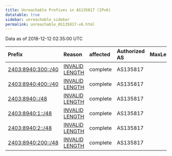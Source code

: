 ```yaml
---
title: Unreachable Prefixes in AS135817 (IPv6)
datatable: true
sidebar: unreachable_sidebar
permalink: unreachable_AS135817-v6.html
---
```


Data as of 2018-12-12 02:35:00 UTC


<div class="datatable-begin"></div>

| Prefix                                                         | Reason                                                                                                        | affected   | Authorized AS   |   MaxLength | Anchor                                       |   unreachable /48s |
|:---------------------------------------------------------------|:--------------------------------------------------------------------------------------------------------------|:-----------|:----------------|------------:|:---------------------------------------------|-------------------:|
| [2403:8940:300::/40](https://stat.ripe.net/2403:8940:300::/40) | [INVALID LENGTH](https://rpki-validator.ripe.net/announcement-preview?asn=AS135817&prefix=2403:8940:300::/40) | complete   | AS135817        |          32 | [APNIC](unreachable_APNIC_RPKI_Root-v6.html) |                256 |
| [2403:8940:400::/40](https://stat.ripe.net/2403:8940:400::/40) | [INVALID LENGTH](https://rpki-validator.ripe.net/announcement-preview?asn=AS135817&prefix=2403:8940:400::/40) | complete   | AS135817        |          32 | [APNIC](unreachable_APNIC_RPKI_Root-v6.html) |                256 |
| [2403:8940::/48](https://stat.ripe.net/2403:8940::/48)         | [INVALID LENGTH](https://rpki-validator.ripe.net/announcement-preview?asn=AS135817&prefix=2403:8940::/48)     | complete   | AS135817        |          32 | [APNIC](unreachable_APNIC_RPKI_Root-v6.html) |                  1 |
| [2403:8940:1::/48](https://stat.ripe.net/2403:8940:1::/48)     | [INVALID LENGTH](https://rpki-validator.ripe.net/announcement-preview?asn=AS135817&prefix=2403:8940:1::/48)   | complete   | AS135817        |          32 | [APNIC](unreachable_APNIC_RPKI_Root-v6.html) |                  1 |
| [2403:8940:2::/48](https://stat.ripe.net/2403:8940:2::/48)     | [INVALID LENGTH](https://rpki-validator.ripe.net/announcement-preview?asn=AS135817&prefix=2403:8940:2::/48)   | complete   | AS135817        |          32 | [APNIC](unreachable_APNIC_RPKI_Root-v6.html) |                  1 |
| [2403:8940:200::/48](https://stat.ripe.net/2403:8940:200::/48) | [INVALID LENGTH](https://rpki-validator.ripe.net/announcement-preview?asn=AS135817&prefix=2403:8940:200::/48) | complete   | AS135817        |          32 | [APNIC](unreachable_APNIC_RPKI_Root-v6.html) |                  1 |

<div class="datatable-end"></div>